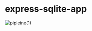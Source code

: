 # express-sqlite-app
![pipleine(1)](https://github.com/Bouchra-Mechri/express-sqlite-app/assets/132214801/71daa2f3-d647-4145-bd94-dd80316f6957)

